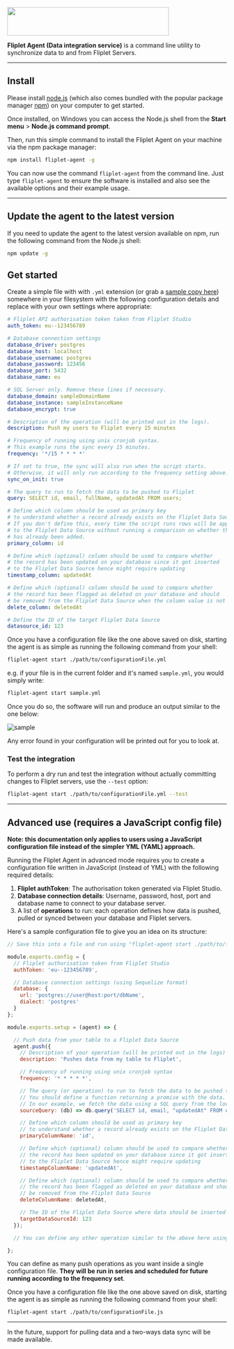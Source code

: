 <img src="https://user-images.githubusercontent.com/574210/47022527-fe18c500-d15d-11e8-87db-bcfb4da8153d.png" width="371" height="65" />

**Fliplet Agent (Data integration service)** is a command line utility to synchronize data to and from Fliplet Servers.

---

## Install

Please install [node.js](http://nodejs.org/) (which also comes bundled with the popular package manager [npm](http://npmjs.com)) on your computer to get started.

Once installed, on Windows you can access the Node.js shell from the **Start menu** > **Node.js command prompt**.

Then, run this simple command to install the Fliplet Agent on your machine via the npm package manager:

```bash
npm install fliplet-agent -g
```

You can now use the command `fliplet-agent` from the command line. Just type `fliplet-agent` to ensure the software is installed and also see the available options and their example usage.

---

## Update the agent to the latest version

If you need to update the agent to the latest version available on npm, run the following command from the Node.js shell:

```bash
npm update -g
```

## Get started

Create a simple file with with `.yml` extension (or grab a [sample copy here](https://raw.githubusercontent.com/Fliplet/fliplet-agent/master/sample.yml)) somewhere in your filesystem with the following configuration details and replace with your own settings where appropriate:

```yml
# Fliplet API authorisation token taken from Fliplet Studio
auth_token: eu--123456789

# Database connection settings
database_driver: postgres
database_host: localhost
database_username: postgres
database_password: 123456
database_port: 5432
database_name: eu

# SQL Server only. Remove these lines if necessary.
database_domain: sampleDomainName
database_instance: sampleInstanceName
database_encrypt: true

# Description of the operation (will be printed out in the logs).
description: Push my users to Fliplet every 15 minutes

# Frequency of running using unix cronjob syntax.
# This example runs the sync every 15 minutes.
frequency: '*/15 * * * *'

# If set to true, the sync will also run when the script starts.
# Otherwise, it will only run according to the frequency setting above.
sync_on_init: true

# The query to run to fetch the data to be pushed to Fliplet
query: SELECT id, email, fullName, updatedAt FROM users;

# Define which column should be used as primary key
# to understand whether a record already exists on the Fliplet Data Source.
# If you don't define this, every time the script runs rows will be appended
# to the Fliplet Data Source without running a comparison on whether the row
# has already been added.
primary_column: id

# Define which (optional) column should be used to compare whether
# the record has been updated on your database since it got inserted
# to the Fliplet Data Source hence might require updating
timestamp_column: updatedAt

# Define which (optional) column should be used to compare whether
# the record has been flagged as deleted on your database and should
# be removed from the Fliplet Data Source when the column value is not null.
delete_column: deletedAt

# Define the ID of the target Fliplet Data Source
datasource_id: 123
```

Once you have a configuration file like the one above saved on disk, starting the agent is as simple as running the following command from your shell:

```bash
fliplet-agent start ./path/to/configurationFile.yml
```

e.g. if your file is in the current folder and it's named `sample.yml`, you would simply write:

```bash
fliplet-agent start sample.yml
```

Once you do so, the software will run and produce an output similar to the one below:

![sample](https://user-images.githubusercontent.com/574210/45174672-c12aeb80-b20b-11e8-806e-bda5f0e521b0.png)

Any error found in your configuration will be printed out for you to look at.

### Test the integration

To perform a dry run and test the integration without actually committing changes to Fliplet servers, use the `--test` option:

```bash
fliplet-agent start ./path/to/configurationFile.yml --test
```

---

## Advanced use (requires a JavaScript config file)

**Note: this documentation only applies to users using a JavaScript configuration file instead of the simpler YML (YAML) approach.**

Running the Fliplet Agent in advanced mode requires you to create a configuration file written in JavaScript (instead of YML) with the following required details:

1. **Fliplet authToken**: The authorisation token generated via Fliplet Studio.
2. **Database connection details**: Username, password, host, port and database name to connect to your database server.
3. A list of **operations** to run: each operation defines how data is pushed, pulled or synced between your database and Fliplet servers.

Here's a sample configuration file to give you an idea on its structure:

```js
// Save this into a file and run using "fliplet-agent start ./path/to/file.js"

module.exports.config = {
  // Fliplet authorisation token from Fliplet Studio
  authToken: 'eu--123456789',

  // Database connection settings (using Sequelize format)
  database: {
    url: 'postgres://user@host:port/dbName',
    dialect: 'postgres'
  }
};

module.exports.setup = (agent) => {

  // Push data from your table to a Fliplet Data Source
  agent.push({
    // Description of your operation (will be printed out in the logs)
    description: 'Pushes data from my table to Fliplet',

    // Frequency of running using unix cronjob syntax
    frequency: '* * * * *',

    // The query (or operation) to run to fetch the data to be pushed to Fliplet.
    // You should define a function returning a promise with the data.
    // In our example, we fetch the data using a SQL query from the local database.
    sourceQuery: (db) => db.query('SELECT id, email, "updatedAt" FROM users order by id asc;'),

    // Define which column should be used as primary key
    // to understand whether a record already exists on the Fliplet Data Source
    primaryColumnName: 'id',

    // Define which (optional) column should be used to compare whether
    // the record has been updated on your database since it got inserted
    // to the Fliplet Data Source hence might require updating
    timestampColumnName: 'updatedAt',

    // Define which (optional) column should be used to compare whether
    // the record has been flagged as deleted on your database and should
    // be removed from the Fliplet Data Source
    deleteColumnName: deletedAt,

    // The ID of the Fliplet Data Source where data should be inserted to
    targetDataSourceId: 123
  });

  // You can define any other operation similar to the above here using "agent.push()"

};
```

You can define as many push operations as you want inside a single configuration file. **They will be run in series and scheduled for future running according to the frequency set**.

Once you have a configuration file like the one above saved on disk, starting the agent is as simple as running the following command from your shell:

```bash
fliplet-agent start ./path/to/configurationFile.js
```

---

In the future, support for pulling data and a two-ways data sync will be made available.
